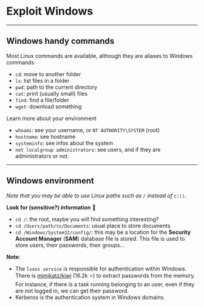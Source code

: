 # Exploit Windows

<hr class="sl">

## Windows handy commands

<div class="row row-cols-md-2"><div>

Most Linux commands are available, although they are aliases to Windows commands

* `cd`: move to another folder
* `ls`: list files in a folder
* `pwd`: path to the current directory
* `cat`: print (usually small) files
* `find`: find a file/folder
* `wget`: download something
</div><div>

Learn more about your environment

* `whoami`: see your username, or `NT AUTHORITY\SYSTEM` (root)
* `hostname`: see hostname
* `systeminfo`: see infos about the system
* `net localgroup administrators`: see users, and if they are administrators or not.
</div></div>

<hr class="sr">

## Windows environment

*Note that you may be able to use Linux paths such as `/` instead of `c:\\`.*

<div class="row row-cols-md-2"><div>

**Look for (sensitive?) information** 🔑

* `cd /`: the root, maybe you will find something interesting?
* `cd /Users/path/to/Documents`: usual place to store documents
* `cd /Windows/System32/config/`: this may be a location for the **Security Account Manager** (**SAM**) database file is stored. This file is used to store users, their passwords, their groups...
</div><div>

**Note**:

* The `lsass service` is responsible for authentication within Windows. There is [mimikatz/kiwi](https://github.com/gentilkiwi/mimikatz) (16.2k ⭐) to extract passwords from the memory. For instance, if there is a task running belonging to an user, even if they are not logged in, we can get their password.
* Kerberos is the authentication system in Windows domains.

</div></div>
